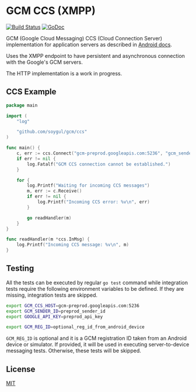 GCM CCS (XMPP)
==============

[![Build Status](https://travis-ci.org/nbusy/gcm.svg?branch=master)](https://travis-ci.org/nbusy/gcm) [![GoDoc](https://godoc.org/github.com/nbusy/gcm?status.svg)](https://godoc.org/github.com/nbusy/gcm)

GCM (Google Cloud Messaging) CCS (Cloud Connection Server) implementation for application servers as described in [Android docs](https://developer.android.com/google/gcm/ccs.html).

Uses the XMPP endpoint to have persistent and asynchronous connection with the Google's GCM servers.

The HTTP implementation is a work in progress.

CCS Example
-----------

```go
package main

import (
	"log"

	"github.com/soygul/gcm/ccs"
)

func main() {
	c, err := ccs.Connect("gcm-preprod.googleapis.com:5236", "gcm_sender_id", "gcm_api_key", true)
	if err != nil {
		log.Fatalf("GCM CCS connection cannot be established.")
	}

	for {
		log.Printf("Waiting for incoming CCS messages")
		m, err := c.Receive()
		if err != nil {
			log.Printf("Incoming CCS error: %v\n", err)
		}

		go readHandler(m)
	}
}

func readHandler(m *ccs.InMsg) {
	log.Printf("Incoming CCS message: %v\n", m)
}
```

Testing
-------

All the tests can be executed by regular `go test` command while integration tests require the following environment variables to be defined. If they are missing, integration tests are skipped.

```bash
export GCM_CCS_HOST=gcm-preprod.googleapis.com:5236
export GCM_SENDER_ID=preprod_sender_id
export GOOGLE_API_KEY=preprod_api_key

export GCM_REG_ID=optional_reg_id_from_android_device
```

`GCM_REG_ID` is optional and it is a GCM registration ID taken from an Android device or simulator. If provided, it will be used in executing server-to-device messaging tests. Otherwise, these tests will be skipped.

License
-------

[MIT](LICENSE)
